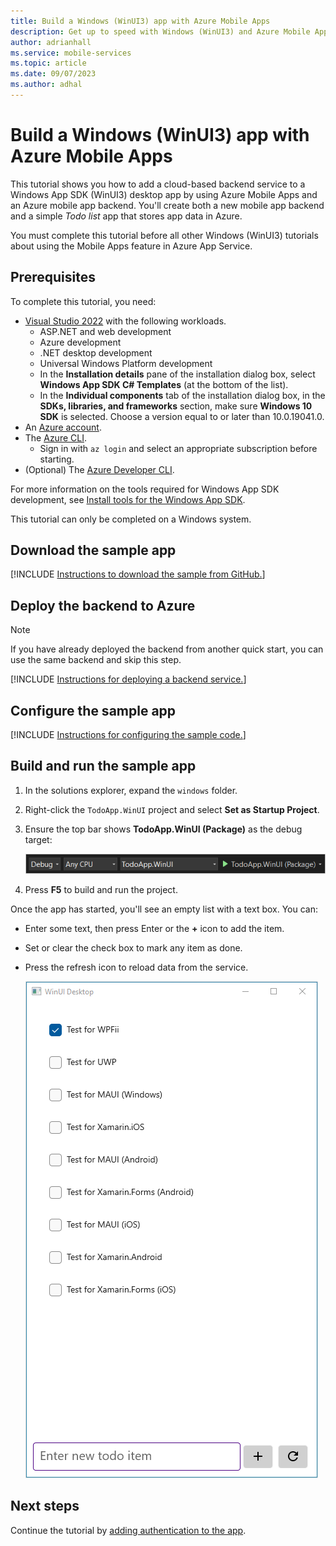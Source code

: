 ```yaml
---
title: Build a Windows (WinUI3) app with Azure Mobile Apps
description: Get up to speed with Windows (WinUI3) and Azure Mobile Apps with our tutorial.
author: adrianhall
ms.service: mobile-services
ms.topic: article
ms.date: 09/07/2023
ms.author: adhal
---
```


# Build a Windows (WinUI3) app with Azure Mobile Apps

This tutorial shows you how to add a cloud-based backend service to a Windows App SDK (WinUI3) desktop app by using Azure Mobile Apps and an Azure mobile app backend.  You'll create both a new mobile app backend and a simple *Todo list* app that stores app data in Azure.

You must complete this tutorial before all other Windows (WinUI3) tutorials about using the Mobile Apps feature in Azure App Service.

## Prerequisites

To complete this tutorial, you need:

* [Visual Studio 2022](/visualstudio/install/install-visual-studio?view=vs-2022&preserve-view=true) with the following workloads.
  * ASP.NET and web development
  * Azure development
  * .NET desktop development
  * Universal Windows Platform development
  * In the **Installation details** pane of the installation dialog box, select **Windows App SDK C# Templates** (at the bottom of the list).
  * In the **Individual components** tab of the installation dialog box, in the **SDKs, libraries, and frameworks** section, make sure **Windows 10 SDK** is selected. Choose a version equal to or later than 10.0.19041.0.
* An [Azure account](https://azure.microsoft.com/pricing/free-trial).
* The [Azure CLI](/cli/azure/install-azure-cli).
  * Sign in with `az login` and select an appropriate subscription before starting.
* (Optional) The [Azure Developer CLI](/azure/developer/azure-developer-cli/install-azd).

For more information on the tools required for Windows App SDK development, see [Install tools for the Windows App SDK](/windows/apps/windows-app-sdk/set-up-your-development-environment).

This tutorial can only be completed on a Windows system.

## Download the sample app

[!INCLUDE [Instructions to download the sample from GitHub.](~/mobile-apps/azure-mobile-apps/includes/quickstart/windows/download-sample.md)]

## Deploy the backend to Azure

> [!NOTE]
> If you have already deployed the backend from another quick start, you can use the same backend and skip this step.

[!INCLUDE [Instructions for deploying a backend service.](~/mobile-apps/azure-mobile-apps/includes/quickstart/windows/deploy-backend.md)]

## Configure the sample app

[!INCLUDE [Instructions for configuring the sample code.](~/mobile-apps/azure-mobile-apps/includes/quickstart/windows/configure-sample.md)]

## Build and run the sample app

1. In the solutions explorer, expand the `windows` folder.
1. Right-click the `TodoApp.WinUI` project and select **Set as Startup Project**.
1. Ensure the top bar shows **TodoApp.WinUI (Package)** as the debug target:

    ![Screenshot of the Visual Studio configuration bar.](./media/win-configuration.png)

2. Press **F5** to build and run the project.

Once the app has started, you'll see an empty list with a text box.  You can:

* Enter some text, then press Enter or the **+** icon to add the item.
* Set or clear the check box to mark any item as done.
* Press the refresh icon to reload data from the service.

    ![Screenshot of the Windows app running on Windows.](./media/running-app.png)

## Next steps

Continue the tutorial by [adding authentication to the app](./authentication.md).